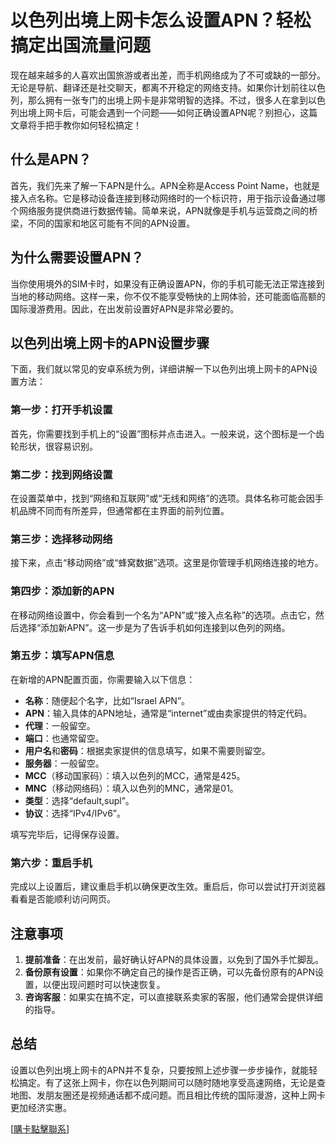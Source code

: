 # 以色列出境上网卡怎么设置APN？轻松搞定出国流量问题

现在越来越多的人喜欢出国旅游或者出差，而手机网络成为了不可或缺的一部分。无论是导航、翻译还是社交聊天，都离不开稳定的网络支持。如果你计划前往以色列，那么拥有一张专门的出境上网卡是非常明智的选择。不过，很多人在拿到以色列出境上网卡后，可能会遇到一个问题——如何正确设置APN呢？别担心，这篇文章将手把手教你如何轻松搞定！

## 什么是APN？

首先，我们先来了解一下APN是什么。APN全称是Access Point Name，也就是接入点名称。它是移动设备连接到移动网络时的一个标识符，用于指示设备通过哪个网络服务提供商进行数据传输。简单来说，APN就像是手机与运营商之间的桥梁，不同的国家和地区可能有不同的APN设置。

## 为什么需要设置APN？

当你使用境外的SIM卡时，如果没有正确设置APN，你的手机可能无法正常连接到当地的移动网络。这样一来，你不仅不能享受畅快的上网体验，还可能面临高额的国际漫游费用。因此，在出发前设置好APN是非常必要的。

## 以色列出境上网卡的APN设置步骤

下面，我们就以常见的安卓系统为例，详细讲解一下以色列出境上网卡的APN设置方法：

### 第一步：打开手机设置
首先，你需要找到手机上的“设置”图标并点击进入。一般来说，这个图标是一个齿轮形状，很容易识别。

### 第二步：找到网络设置
在设置菜单中，找到“网络和互联网”或“无线和网络”的选项。具体名称可能会因手机品牌不同而有所差异，但通常都在主界面的前列位置。

### 第三步：选择移动网络
接下来，点击“移动网络”或“蜂窝数据”选项。这里是你管理手机网络连接的地方。

### 第四步：添加新的APN
在移动网络设置中，你会看到一个名为“APN”或“接入点名称”的选项。点击它，然后选择“添加新APN”。这一步是为了告诉手机如何连接到以色列的网络。

### 第五步：填写APN信息
在新增的APN配置页面，你需要输入以下信息：
- **名称**：随便起个名字，比如“Israel APN”。
- **APN**：输入具体的APN地址，通常是“internet”或由卖家提供的特定代码。
- **代理**：一般留空。
- **端口**：也通常留空。
- **用户名**和**密码**：根据卖家提供的信息填写，如果不需要则留空。
- **服务器**：一般留空。
- **MCC**（移动国家码）：填入以色列的MCC，通常是425。
- **MNC**（移动网络码）：填入以色列的MNC，通常是01。
- **类型**：选择“default,supl”。
- **协议**：选择“IPv4/IPv6”。

填写完毕后，记得保存设置。

### 第六步：重启手机
完成以上设置后，建议重启手机以确保更改生效。重启后，你可以尝试打开浏览器看看是否能顺利访问网页。

## 注意事项

1. **提前准备**：在出发前，最好确认好APN的具体设置，以免到了国外手忙脚乱。
2. **备份原有设置**：如果你不确定自己的操作是否正确，可以先备份原有的APN设置，以便出现问题时可以快速恢复。
3. **咨询客服**：如果实在搞不定，可以直接联系卖家的客服，他们通常会提供详细的指导。

## 总结

设置以色列出境上网卡的APN并不复杂，只要按照上述步骤一步步操作，就能轻松搞定。有了这张上网卡，你在以色列期间可以随时随地享受高速网络，无论是查地图、发朋友圈还是视频通话都不成问题。而且相比传统的国际漫游，这种上网卡更加经济实惠。

[[購卡點擊聯系](https://t.me/s/esim1088)]